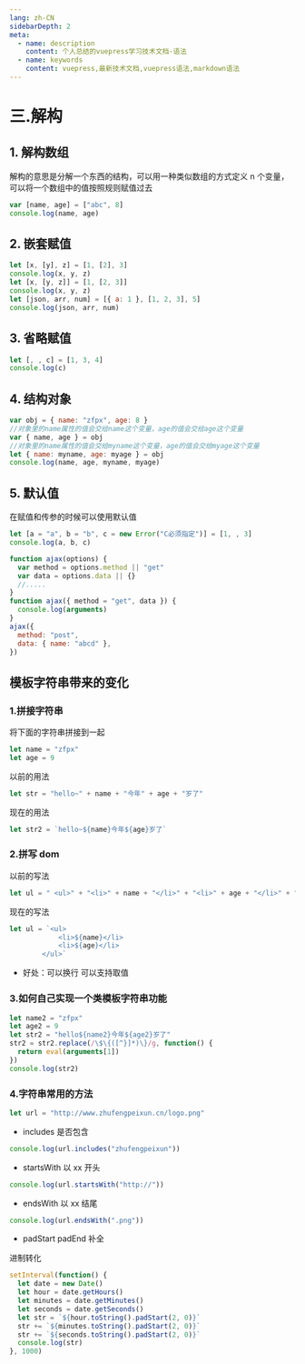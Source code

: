 ```yaml
---
lang: zh-CN
sidebarDepth: 2
meta:
  - name: description
    content: 个人总结的vuepress学习技术文档-语法
  - name: keywords
    content: vuepress,最新技术文档,vuepress语法,markdown语法
---
```


# 三.解构

## 1. 解构数组

解构的意思是分解一个东西的结构，可以用一种类似数组的方式定义 n 个变量，可以将一个数组中的值按照规则赋值过去

```js
var [name, age] = ["abc", 8]
console.log(name, age)
```

## 2. 嵌套赋值

```js
let [x, [y], z] = [1, [2], 3]
console.log(x, y, z)
let [x, [y, z]] = [1, [2, 3]]
console.log(x, y, z)
let [json, arr, num] = [{ a: 1 }, [1, 2, 3], 5]
console.log(json, arr, num)
```

## 3. 省略赋值

```js
let [, , c] = [1, 3, 4]
console.log(c)
```

## 4. 结构对象

```js
var obj = { name: "zfpx", age: 8 }
//对象里的name属性的值会交给name这个变量，age的值会交给age这个变量
var { name, age } = obj
//对象里的name属性的值会交给myname这个变量，age的值会交给myage这个变量
let { name: myname, age: myage } = obj
console.log(name, age, myname, myage)
```

## 5. 默认值

在赋值和传参的时候可以使用默认值

```js
let [a = "a", b = "b", c = new Error("C必须指定")] = [1, , 3]
console.log(a, b, c)

function ajax(options) {
  var method = options.method || "get"
  var data = options.data || {}
  //.....
}
function ajax({ method = "get", data }) {
  console.log(arguments)
}
ajax({
  method: "post",
  data: { name: "abcd" },
})
```

## 模板字符串带来的变化

### 1.拼接字符串

将下面的字符串拼接到一起

```js
let name = "zfpx"
let age = 9
```

以前的用法

```js
let str = "hello~" + name + "今年" + age + "岁了"
```

现在的用法

```js
let str2 = `hello~${name}今年${age}岁了`
```

### 2.拼写 dom

以前的写法

```js
let ul = " <ul>" + "<li>" + name + "</li>" + "<li>" + age + "</li>" + "</ul>"
```

现在的写法

```js
let ul = `<ul>
            <li>${name}</li>
            <li>${age}</li>
        </ul>`
```

- 好处：可以换行 可以支持取值

### 3.如何自己实现一个类模板字符串功能

```js
let name2 = "zfpx"
let age2 = 9
let str2 = "hello${name2}今年${age2}岁了"
str2 = str2.replace(/\$\{([^}]*)\}/g, function() {
  return eval(arguments[1])
})
console.log(str2)
```

### 4.字符串常用的方法

```js
let url = "http://www.zhufengpeixun.cn/logo.png"
```

- includes 是否包含

```js
console.log(url.includes("zhufengpeixun"))
```

- startsWith 以 xx 开头

```js
console.log(url.startsWith("http://"))
```

- endsWith 以 xx 结尾

```js
console.log(url.endsWith(".png"))
```

- padStart padEnd 补全

进制转化

```js
setInterval(function() {
  let date = new Date()
  let hour = date.getHours()
  let minutes = date.getMinutes()
  let seconds = date.getSeconds()
  let str = `${hour.toString().padStart(2, 0)}`
  str += `${minutes.toString().padStart(2, 0)}`
  str += `${seconds.toString().padStart(2, 0)}`
  console.log(str)
}, 1000)
```
